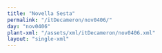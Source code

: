 ```yaml
---
title: "Novella Sesta"
permalink: "/itDecameron/nov0406/"
day: "nov0406"
plant-xml: "/assets/xml/itDecameron/nov0406.xml"
layout: "single-xml"
---
```

